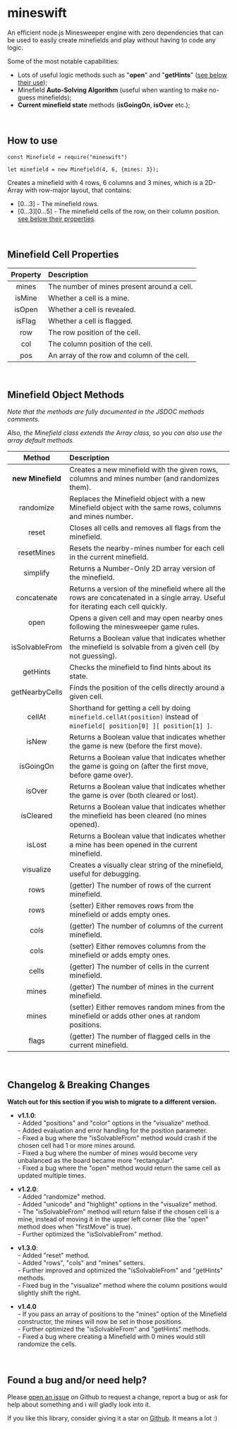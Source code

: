 # mineswift
An efficient node.js Minesweeper engine with zero dependencies that can be used to easily create minefields and play without having to code any logic.

Some of the most notable capabilities:
- Lots of useful logic methods such as "**open**" and "**getHints**" ([see below their use](#minefield-object-methods));
- Minefield **Auto-Solving Algorithm** (useful when wanting to make no-guess minefields);
- **Current minefield state** methods (**isGoingOn**, **isOver** etc.);

&nbsp;
## How to use
```
const Minefield = require("mineswift")

let minefield = new Minefield(4, 6, {mines: 3});
```

Creates a minefield with 4 rows, 6 columns and 3 mines, which is a 2D-Array with row-major layout, that contains:
- [0...3]               - The minefield rows.
- [0...3][0...5]        - The minefield cells of the row, on their column position. [see below their properties](#minefield-cell-properties).

&nbsp;
## Minefield Cell Properties
| Property | Description
|:-:       |:-
| mines    | The number of mines present around a cell.
| isMine   | Whether a cell is a mine.
| isOpen   | Whether a cell is revealed.
| isFlag   | Whether a cell is flagged.
| row      | The row position of the cell.
| col      | The column position of the cell.
| pos      | An array of the row and column of the cell.

&nbsp;
## Minefield Object Methods
*Note that the methods are fully documented in the JSDOC methods comments.*

*Also, the Minefield class extends the Array class, so you can also use the array default methods.*

| Method            | Description
|:-:                |:-
| **new Minefield** | Creates a new minefield with the given rows, columns and mines number (and randomizes them).
| randomize         | Replaces the Minefield object with a new Minefield object with the same rows, columns and mines number.
| reset             | Closes all cells and removes all flags from the minefield.
| resetMines        | Resets the nearby-mines number for each cell in the current minefield.
| simplify          | Returns a Number-Only 2D array version of the minefield.
| concatenate       | Returns a version of the minefield where all the rows are concatenated in a single array. Useful for iterating each cell quickly.
| open              | Opens a given cell and may open nearby ones following the minesweeper game rules.
| isSolvableFrom    | Returns a Boolean value that indicates whether the minefield is solvable from a given cell (by not guessing).
| getHints          | Checks the minefield to find hints about its state.
| getNearbyCells    | Finds the position of the cells directly around a given cell.
| cellAt            | Shorthand for getting a cell by doing `minefield.cellAt(position)` instead of `minefield[ position[0] ][ position[1] ]`.
| isNew             | Returns a Boolean value that indicates whether the game is new (before the first move).
| isGoingOn         | Returns a Boolean value that indicates whether the game is going on (after the first move, before game over).
| isOver            | Returns a Boolean value that indicates whether the game is over (both cleared or lost).
| isCleared         | Returns a Boolean value that indicates whether the minefield has been cleared (no mines opened).
| isLost            | Returns a Boolean value that indicates whether a mine has been opened in the current minefield.
| visualize         | Creates a visually clear string of the minefield, useful for debugging.
| rows              | (getter) The number of rows of the current minefield.
| rows              | (setter) Either removes rows from the minefield or adds empty ones.
| cols              | (getter) The number of columns of the current minefield.
| cols              | (setter) Either removes columns from the minefield or adds empty ones.
| cells             | (getter) The number of cells in the current minefield.
| mines             | (getter) The number of mines in the current minefield.
| mines             | (setter) Either removes random mines from the minefield or adds other ones at random positions.
| flags             | (getter) The number of flagged cells in the current minefield.

&nbsp;
## Changelog & Breaking Changes
**Watch out for this section if you wish to migrate to a different version.** <br>

- **v1.1.0**:
<br>- Added "positions" and "color" options in the "visualize" method.
<br>- Added evaluation and error handling for the position parameter.
<br>- Fixed a bug where the "isSolvableFrom" method would crash if the chosen cell had 1 or more mines around.
<br>- Fixed a bug where the number of mines would become very unbalanced as the board became more "rectangular".
<br>- Fixed a bug where the "open" method would return the same cell as updated multiple times.

- **v1.2.0**:
<br>- Added "randomize" method.
<br>- Added "unicode" and "highlight" options in the "visualize" method.
<br>- The "isSolvableFrom" method will return false if the chosen cell is a mine, instead of moving it in the upper left corner (like the "open" method does when "firstMove" is true).
<br>- Further optimized the "isSolvableFrom" method.

- **v1.3.0**:
<br>- Added "reset" method.
<br>- Added "rows", "cols" and "mines" setters.
<br>- Further improved and optimized the "isSolvableFrom" and "getHints" methods.
<br>- Fixed bug in the "visualize" method where the column positions would slightly shift the right.

- **v1.4.0**
<br>- If you pass an array of positions to the "mines" option of the Minefield constructor, the mines will now be set in those positions.
<br>- Further optimized the "isSolvableFrom" and "getHints" methods.
<br>- Fixed a bug where creating a Minefield with 0 mines would still randomize the cells.

&nbsp;
## Found a bug and/or need help?
Please [open an issue](https://github.com/zWolfrost/mineswift/issues) on Github to request a change, report a bug or ask for help about something and i will gladly look into it.

If you like this library, consider giving it a star on [Github](https://github.com/zWolfrost/mineswift). It means a lot :)